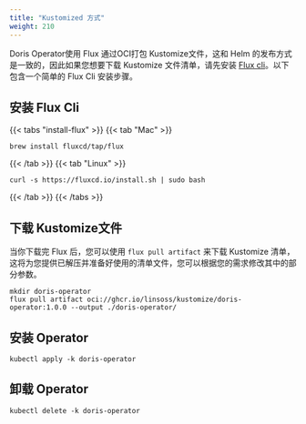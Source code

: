 ```yaml
---
title: "Kustomized 方式"
weight: 210
---
```


Doris Operator使用 Flux 通过OCI打包 Kustomize文件，这和 Helm 的发布方式是一致的，因此如果您想要下载 Kustomize
文件清单，请先安装 [Flux cli](https://fluxcd.io/flux/installation/)。以下包含一个简单的 Flux Cli 安装步骤。

## 安装 Flux Cli

{{< tabs "install-flux" >}}
{{< tab "Mac" >}}

```shell
brew install fluxcd/tap/flux
```

{{< /tab >}}
{{< tab "Linux" >}}

```shell
curl -s https://fluxcd.io/install.sh | sudo bash
```

{{< /tab >}}
{{< /tabs >}}

## 下载 Kustomize文件

当你下载完 Flux 后，您可以使用 `flux pull artifact`  来下载 Kustomize 清单，这将为您提供已解压并准备好使用的清单文件，您可以根据您的需求修改其中的部分参数。

```shell
mkdir doris-operator
flux pull artifact oci://ghcr.io/linsoss/kustomize/doris-operator:1.0.0 --output ./doris-operator/
```

## 安装 Operator

```shell
kubectl apply -k doris-operator
```

## 卸载 Operator

```shell
kubectl delete -k doris-operator
```

